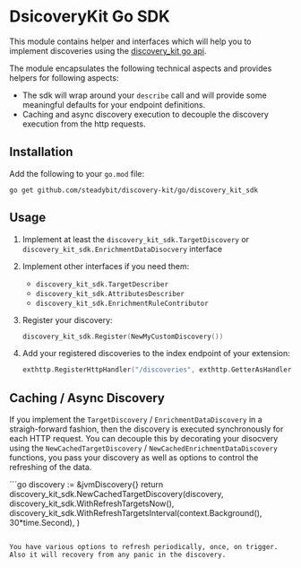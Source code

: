 # DsicoveryKit Go SDK

This module contains helper and interfaces which will help you to implement discoveries using
the [discovery_kit go api](https://github.com/steadybit/discovery-kit/tree/main/go/discovery_kit_api).

The module encapsulates the following technical aspects and provides helpers for following aspects:

- The sdk will wrap around your `describe` call and will provide some meaningful defaults for your endpoint definitions.
- Caching and async discovery execution to decouple the discovery execution from the http requests. 

## Installation

Add the following to your `go.mod` file:

```
go get github.com/steadybit/discovery-kit/go/discovery_kit_sdk
```

## Usage

1. Implement at least the `discovery_kit_sdk.TargetDiscovery` or `discovery_kit_sdk.EnrichmentDataDisocvery` interface

2. Implement other interfaces if you need them:
    - `discovery_kit_sdk.TargetDescriber`
    - `discovery_kit_sdk.AttributesDescriber`
    - `discovery_kit_sdk.EnrichmentRuleContributor`

3. Register your discovery:
   ```go
   discovery_kit_sdk.Register(NewMyCustomDiscovery())
   ```

4. Add your registered discoveries to the index endpoint of your extension:
   ```go
   exthttp.RegisterHttpHandler("/discoveries", exthttp.GetterAsHandler(discovery_kit_sdk.GetDiscoveryList))
   ```

## Caching / Async Discovery

If you implement the `TargetDiscovery` / `EnrichmentDataDiscovery` in a straigh-forward fashion, then the discovery is executed synchronously for each HTTP request.
You can decouple this by decorating your disocvery using the `NewCachedTargetDiscovery` / `NewCachedEnrichmentDataDiscovery` functions, you pass your discovery as well as options to control the refreshing of the data.

´´´go
	discovery := &jvmDiscovery{}
	return discovery_kit_sdk.NewCachedTargetDiscovery(discovery,
		discovery_kit_sdk.WithRefreshTargetsNow(),
		discovery_kit_sdk.WithRefreshTargetsInterval(context.Background(), 30*time.Second),
	)
```

You have various options to refresh periodically, once, on trigger. Also it will recovery from any panic in the discovery.



